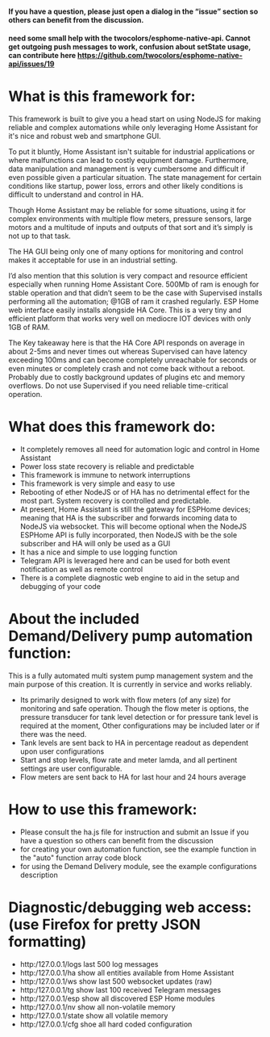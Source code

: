 #### If you have a question, please just open a dialog in the “issue” section so others can benefit from the discussion. 

#### need some small help with the twocolors/esphome-native-api. Cannot get outgoing push messages to work, confusion about setState usage, can contribute here https://github.com/twocolors/esphome-native-api/issues/19 


# What is this framework for:

This framework is built to give you a head start on using NodeJS for making reliable and complex automations while only leveraging Home Assistant for it's nice and robust web and smartphone GUI. 

To put it bluntly, Home Assistant isn't suitable for industrial applications or where malfunctions can lead to costly equipment damage. Furthermore, data manipulation and management is very cumbersome and difficult if even possible given a particular situation. The state management for certain conditions like startup, power loss, errors and other likely conditions is difficult to understand and control in HA. 

Though Home Assistant may be reliable for some situations, using it for complex environments with multiple flow meters, pressure sensors, large motors and a multitude of inputs and outputs of that sort and it’s simply is not up to that task. 

The HA GUI being only one of many options for monitoring and control makes it acceptable for use in an industrial setting. 

I’d also mention that this solution is very compact and resource efficient especially when running Home Assistant Core. 500Mb of ram is enough for stable operation and that didn’t seem to be the case with Supervised installs performing all the automation; @1GB of ram it crashed regularly. ESP Home web interface easily installs alongside HA Core. This is a very tiny and efficient platform that works very well on mediocre IOT devices with only 1GB of RAM.

The Key takeaway here is that the HA Core API responds on average in about 2-5ms and never times out whereas Supervised can have latency exceeding 100ms and can become completely unreachable for seconds or even minutes or completely crash and not come back without a reboot. Probably due to costly background updates of plugins etc and memory overflows. Do not use Supervised if you need reliable time-critical operation. 


# What does this framework do:

* It completely removes all need for automation logic and control in Home Assistant
* Power loss state recovery is reliable and predictable
* This framework is immune to network interruptions
* This framework is very simple and easy to use
* Rebooting of ether NodeJS or of HA has no detrimental effect for the most part. System recovery is controlled and predictable. 
* At present, Home Assistant is still the gateway for ESPHome devices; meaning that HA is the subscriber and forwards incoming data to NodeJS via websocket. This will become optional when the NodeJS ESPHome API is fully incorporated, then NodeJS with be the sole subscriber and HA will only be used as a GUI
* It has a nice and simple to use logging function
* Telegram API is leveraged here and can be used for both event notification as well as remote control
* There is a complete diagnostic web engine to aid in the setup and debugging of your code

# About the included Demand/Delivery pump automation function:

This is a fully automated multi system pump management system and the main purpose of this creation. It is currently in service and works reliably. 

* Its primarily designed to work with flow meters (of any size) for monitoring and safe operation. Though the flow meter is options, the pressure transducer for tank level detection or for pressure tank level is required at the moment, Other configurations may be included later or if there was the need.
* Tank levels are sent back to HA in percentage readout as dependent upon user configurations
* Start and stop levels, flow rate and meter lamda, and all pertinent settings are user configurable.
* Flow meters are sent back to HA for last hour and 24 hours average



# How to use this framework:

* Please consult the ha.js file for instruction and submit an Issue if you have a question so others can benefit from the discussion
* for creating your own automation function, see the example function in the "auto" function array code block
* for using the Demand Delivery module, see the example configurations description

# Diagnostic/debugging web access: (use Firefox for pretty JSON formatting)

* http:/127.0.0.1/logs
    last 500 log messages
* http:/127.0.0.1/ha
    show all entities available from Home Assistant
* http:/127.0.0.1/ws
    show last 500 websocket updates (raw)
* http:/127.0.0.1/tg
    show last 100 received Telegram messages 
* http:/127.0.0.1/esp
    show all discovered ESP Home modules
* http:/127.0.0.1/nv
    show all non-volatile memory
* http:/127.0.0.1/state
    show all volatile memory
* http:/127.0.0.1/cfg
    shoe all hard coded configuration
